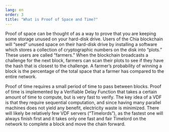 ```yaml
---
lang: en
order: 3
title: "What is Proof of Space and Time?"
---
```


Proof of space can be thought of as a way to prove that you are keeping some storage unused on your hard-disk drive. Users of the Chia blockchain will “seed” unused space on their hard-disk drive by installing a software which stores a collection of cryptographic numbers on the disk into “plots.” These users are called “farmers.” When the blockchain broadcasts a challenge for the next block, farmers can scan their plots to see if they have the hash that is closest to the challenge. A farmer’s probability of winning a block is the percentage of the total space that a farmer has compared to the entire network.

Proof of time requires a small period of time to pass between blocks. Proof of time is implemented by a Verifiable Delay Function that takes a certain amount of time to compute, but is very fast to verify. The key idea of a VDF is that they require sequential computation, and since having many parallel machines does not yield any benefit, electricity waste is minimized. There will likely be relatively few VDF servers (“Timelords”), as the fastest one will always finish first and it takes only one fast and fair Timelord on the network to complete a block and move the chain forward.

